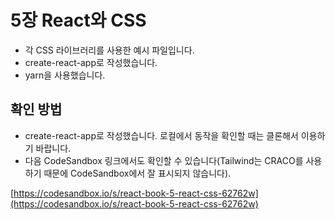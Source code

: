 
# 5장 React와 CSS

- 각 CSS 라이브러리를 사용한 예시 파일입니다.
- create-react-app로 작성했습니다.
- yarn을 사용했습니다.

## 확인 방법

- create-react-app로 작성했습니다. 로컬에서 동작을 확인할 때는 클론해서 이용하기 바랍니다.
- 다음 CodeSandbox 링크에서도 확인할 수 있습니다(Tailwind는 CRACO를 사용하기 때문에  CodeSandbox에서 잘 표시되지 않습니다).

[https://codesandbox.io/s/react-book-5-react-css-62762w](https://codesandbox.io/s/react-book-5-react-css-62762w)
